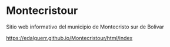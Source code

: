 # Montecristour
Sitio web informativo del municipio de Montecristo sur de Bolivar

https://edalguerr.github.io/Montecristour/html/index
